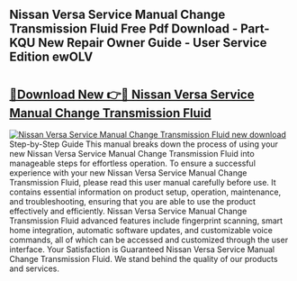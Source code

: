 ## Nissan Versa Service Manual Change Transmission Fluid Free Pdf Download - Part-KQU New Repair Owner Guide - User Service Edition ewOLV

# <h2><a href="http://bc50418.oget.top/?id=Nissan+Versa+Service+Manual+Change+Transmission+Fluid">🔗Download New 👉🔴 Nissan Versa Service Manual Change Transmission Fluid</a></h2>

[![Nissan Versa Service Manual Change Transmission Fluid new download](https://i.imgur.com/5g1atiW.png)](http://bc50418.oget.top/?id=Nissan+Versa+Service+Manual+Change+Transmission+Fluid)
Step-by-Step Guide This manual breaks down the process of using your new Nissan Versa Service Manual Change Transmission Fluid into manageable steps for effortless operation. To ensure a successful experience with your new Nissan Versa Service Manual Change Transmission Fluid, please read this user manual carefully before use. It contains essential information on product setup, operation, maintenance, and troubleshooting, ensuring that you are able to use the product effectively and efficiently. Nissan Versa Service Manual Change Transmission Fluid advanced features include fingerprint scanning, smart home integration, automatic software updates, and customizable voice commands, all of which can be accessed and customized through the user interface. Your Satisfaction is Guaranteed Nissan Versa Service Manual Change Transmission Fluid. We stand behind the quality of our products and services.
